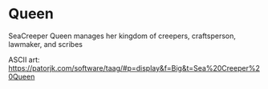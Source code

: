 # Queen

SeaCreeper Queen manages her kingdom of creepers, craftsperson, lawmaker, and scribes

ASCII art: https://patorjk.com/software/taag/#p=display&f=Big&t=Sea%20Creeper%20Queen